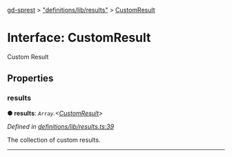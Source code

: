 [gd-sprest](../README.md) > ["definitions/lib/results"](../modules/_definitions_lib_results_.md) > [CustomResult](../interfaces/_definitions_lib_results_.customresult.md)



# Interface: CustomResult


Custom Result


## Properties
<a id="results"></a>

###  results

**●  results**:  *`Array`.<[CustomResult](_definitions_lib_results_.customresult.md)>* 

*Defined in [definitions/lib/results.ts:39](https://github.com/gunjandatta/sprest/blob/3de79f1/src/definitions/lib/results.ts#L39)*



The collection of custom results.




___


